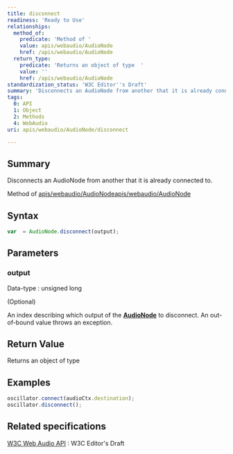 ```yaml
---
title: disconnect
readiness: 'Ready to Use'
relationships:
  method_of:
    predicate: 'Method of '
    value: apis/webaudio/AudioNode
    href: /apis/webaudio/AudioNode
  return_type:
    predicate: 'Returns an object of type  '
    value: ''
    href: /apis/webaudio/AudioNode
standardization_status: 'W3C Editor''s Draft'
summary: 'Disconnects an AudioNode from another that it is already connected to.'
tags:
  0: API
  1: Object
  2: Methods
  4: WebAudio
uri: apis/webaudio/AudioNode/disconnect

---
```

## <span>Summary</span>

Disconnects an AudioNode from another that it is already connected to.

Method of [apis/webaudio/AudioNode](/apis/webaudio/AudioNode)[apis/webaudio/AudioNode](/apis/webaudio/AudioNode)

## <span>Syntax</span>

``` js
var  = AudioNode.disconnect(output);
```

## <span>Parameters</span>

### <span>output</span>

 Data-type
:   unsigned long

(Optional)

An index describing which output of the [**AudioNode**](/apis/webaudio/AudioNode) to disconnect. An out-of-bound value throws an exception.

## <span>Return Value</span>

Returns an object of type<span></span>

## <span>Examples</span>

``` js
oscillator.connect(audioCtx.destination);
oscillator.disconnect();
```

## <span>Related specifications</span>

[W3C Web Audio API](http://webaudio.github.io/web-audio-api/)
:   W3C Editor's Draft
